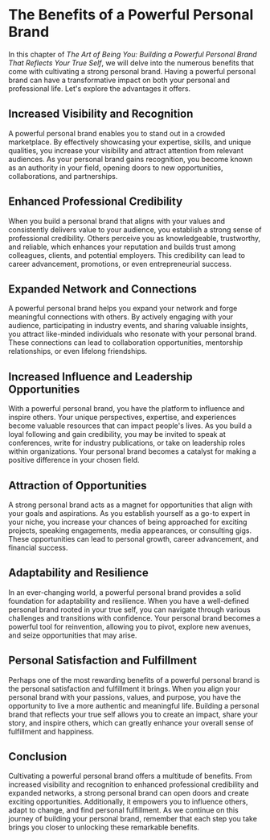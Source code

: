 The Benefits of a Powerful Personal Brand
==================================================

In this chapter of *The Art of Being You: Building a Powerful Personal Brand That Reflects Your True Self*, we will delve into the numerous benefits that come with cultivating a strong personal brand. Having a powerful personal brand can have a transformative impact on both your personal and professional life. Let's explore the advantages it offers.

Increased Visibility and Recognition
------------------------------------

A powerful personal brand enables you to stand out in a crowded marketplace. By effectively showcasing your expertise, skills, and unique qualities, you increase your visibility and attract attention from relevant audiences. As your personal brand gains recognition, you become known as an authority in your field, opening doors to new opportunities, collaborations, and partnerships.

Enhanced Professional Credibility
---------------------------------

When you build a personal brand that aligns with your values and consistently delivers value to your audience, you establish a strong sense of professional credibility. Others perceive you as knowledgeable, trustworthy, and reliable, which enhances your reputation and builds trust among colleagues, clients, and potential employers. This credibility can lead to career advancement, promotions, or even entrepreneurial success.

Expanded Network and Connections
--------------------------------

A powerful personal brand helps you expand your network and forge meaningful connections with others. By actively engaging with your audience, participating in industry events, and sharing valuable insights, you attract like-minded individuals who resonate with your personal brand. These connections can lead to collaboration opportunities, mentorship relationships, or even lifelong friendships.

Increased Influence and Leadership Opportunities
------------------------------------------------

With a powerful personal brand, you have the platform to influence and inspire others. Your unique perspectives, expertise, and experiences become valuable resources that can impact people's lives. As you build a loyal following and gain credibility, you may be invited to speak at conferences, write for industry publications, or take on leadership roles within organizations. Your personal brand becomes a catalyst for making a positive difference in your chosen field.

Attraction of Opportunities
---------------------------

A strong personal brand acts as a magnet for opportunities that align with your goals and aspirations. As you establish yourself as a go-to expert in your niche, you increase your chances of being approached for exciting projects, speaking engagements, media appearances, or consulting gigs. These opportunities can lead to personal growth, career advancement, and financial success.

Adaptability and Resilience
---------------------------

In an ever-changing world, a powerful personal brand provides a solid foundation for adaptability and resilience. When you have a well-defined personal brand rooted in your true self, you can navigate through various challenges and transitions with confidence. Your personal brand becomes a powerful tool for reinvention, allowing you to pivot, explore new avenues, and seize opportunities that may arise.

Personal Satisfaction and Fulfillment
-------------------------------------

Perhaps one of the most rewarding benefits of a powerful personal brand is the personal satisfaction and fulfillment it brings. When you align your personal brand with your passions, values, and purpose, you have the opportunity to live a more authentic and meaningful life. Building a personal brand that reflects your true self allows you to create an impact, share your story, and inspire others, which can greatly enhance your overall sense of fulfillment and happiness.

Conclusion
----------

Cultivating a powerful personal brand offers a multitude of benefits. From increased visibility and recognition to enhanced professional credibility and expanded networks, a strong personal brand can open doors and create exciting opportunities. Additionally, it empowers you to influence others, adapt to change, and find personal fulfillment. As we continue on this journey of building your personal brand, remember that each step you take brings you closer to unlocking these remarkable benefits.
